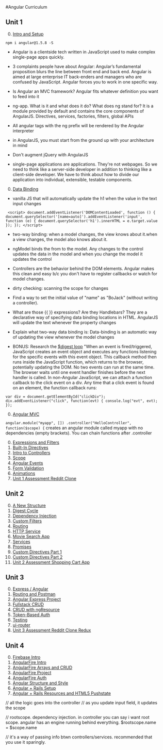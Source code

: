 #Angular Curriculum

## Unit 1

 0. [Intro and Setup](/Unit-1/01-intro-and-setup.md)
 
 <!--npm install from terminal, using CDN can make program slower-->
 `npm i angular@1.5.8 -S`

 * Angular is a clientside tech written in JavaScript used to make complex single-page apps quickly.

 * 3 complaints people have about Angular: Angular’s fundamental proposition blurs the line between front end and back end. Angular is aimed at large enterprise IT back-enders and managers who are confused by JavaScript.
 Angular forces you to work in one specific way.

 * Is Angular an MVC framework? Angular fits whatever definition you want to feed into it

 * ng-app. What is it and what does it do? What does ng stand for?
It is a module provided by default and contains the core components of AngularJS. Directives, services, factories, filters, global APIs

 * All angular tags with the ng prefix will be rendered by the Angular interpreter

 * in AngularJS, you must start from the ground up with your architecture in mind

 * Don't augment jQuery with AngularJS

 * single-page applications are applications. They're not webpages. So we need to think like a server-side developer in addition to thinking like a client-side developer. We have to think about how to divide our application into individual, extensible, testable components.

 0. [Data Binding](/Unit-1/02-data-binding.md)

 * vanilla JS that will automatically update the h1 when the value in the text input changes

 ` <script>
        document.addEventListener('DOMContentLoaded', function () {
          document.querySelector('[name=auto]').addEventListener('input', function (e) {
            document.querySelector('h1').innerHTML = e.target.value
          });
        });
      </script>`

 * two-way binding: when a model changes, the view knows about it.when a view changes, the model also knows about it.

 * ngModel binds the from to the model. Any changes to the control updates the data in the model and when you change the model it updates the control

 * Controllers are the behavior behind the DOM elements. Angular makes this clean and easy b/c you don't have to register callbacks or watch for model changes.

 * dirty checking: scanning the scope for changes

 * Find a way to set the initial value of "name" as "BoJack" (without writing a controller).

 * What are those {{ }} expressions? Are they Handlebars? They are a declarative way of specifying data binding locations in HTML. AngularJS will update the text whenever the property changes

 * Explain what two-way data binding is: Data-binding is an automatic way of updating the view whenever the model changes

 * BONUS: Research the [$digest loop](https://www.ng-book.com/p/The-Digest-Loop-and-apply/) "When an event is fired/triggered, JavaScript creates an event object and executes any functions listening for the specific events with this event object. This callback method then runs inside the JavaScript function, which returns to the browser, potentially updating the DOM. No two events can run at the same time. The browser waits until one event handler finishes before the next handler is called. In non-Angular JavaScript, we can attach a function callback to the click event on a div. Any time that a click event is found on an element, the function callback runs:

`var div = document.getElementById("clickDiv");
 div.addEventListener("click",
    function(evt) {
        console.log("evt", evt);
 });`

 0. [Angular MVC](/Unit-1/03-angular-mvc.md)

 `angular.module("myapp", [])
        .controller("HelloController", function($scope) {`
 creates an angular module called myapp with no dependencies (empty brackets). You can chain functions after .controller


 0. [Expressions and Filters](/Unit-1/04-expressions-and-filters.md)
 0. [Built-In Directives](/Unit-1/05-built-in-directives.md)
 0. [Intro to Controllers](/Unit-1/06-intro-to-controllers.md)
 0. [Scope](/Unit-1/07-intro-to-scope.md)
 0. [Angular Events](/Unit-1/08-intro-to-events.md)
 0. [Form Validation](/Unit-1/09-form-validation.md)
 0. [Animations](/Unit-1/10-animation.md)
 0. [Unit 1 Assessment Reddit Clone](/Unit-1/11-reddit-clone.md)

## Unit 2

 0. [A New Structure](/Unit-2/01-a-new-structure.md)
 0. [Digest Cycle](/Unit-2/02-digest-cycle.md)
 0. [Dependency Injection](/Unit-2/03-dependency-injection.md)
 0. [Custom Filters](/Unit-2/04-custom-filters.md)
 0. [Routing](/Unit-2/05-routing.md)
 0. [HTTP Service](/Unit-2/06-http-service.md)
 0. [Movie Search App](/Unit-2/07-movie-search.app.md)
 0. [Services](/Unit-2/08-services.md)
 0. [Promises](/Unit-2/09-promises.md)
 0. [Custom Directives Part 1](/Unit-2/10-custom-directives-part1.md)
 0. [Custom Directives Part 2](/Unit-2/11-custom-directives-part2.md)
 0. [Unit 2 Assessment Shopping Cart App](/Unit-2/12-shopping-cart-app.md)

## Unit 3

 0. [Express / Angular](/Unit-3/01-express-postgres-angular.md)
 0. [Routing and Postman](/Unit-3/02-routing-and-postman.md)
 0. [Angular Express Project](/Unit-3/03-angular-with-express-project.md)
 0. [Fullstack CRUD](/Unit-3/04-fullstack-crud.md)
 0. [CRUD with ngResource](/Unit-3/05-crud-with-ngResource.md)
 0. [Token-Based Auth](/Unit-3/06-token-based-auth.md)
 0. [Testing](/Unit-3/07-angular-node-testing.md)
 0. [ui-router](/Unit-3/08-ui-router.md)
 0. [Unit 3 Assessment Reddit Clone Redux](/Unit-3/09-unit-3-assessment.md)

## Unit 4

 0. [Firebase Intro](/Unit-4-(optional)/01-firebase-intro.md)
 0. [AngularFire Intro](/Unit-4-(optional)/02-angularfire-intro.md)
 0. [AngularFire Arrays and CRUD](/Unit-4-(optional)/03-angularfire-arrays-and-crud.md)
 0. [AngularFire Project](/Unit-4-(optional)/04-angularfire-project.md)
 0. [AngularFire Auth](/Unit-4-(optional)/05-angularfire-auth.md)
 0. [Angular Structure and Style](/Unit-4-(optional)/06-structuring-angular-apps.md)
 0. [Angular + Rails Setup](/Unit-4-(optional)/07-angular-with-rails-setup.md)
 0. [Angular + Rails Resources and HTML5 Pushstate](/Unit-4-(optional)/08-angular-with-rails-resources-and-paths.md)


// all the logic goes into the controller
// as you update input field, it updates the scope


// rootscope. dependency injection. in controller you can say i want root scope. angular has an engine running behind everything. $rootscope.name = $scope.name

// it's a way of passing info btwn controllers/services. recommended that you use it sparingly.
